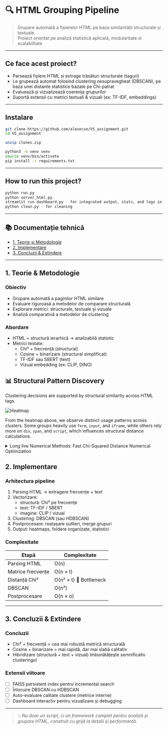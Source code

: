 # 🔍 HTML Grouping Pipeline

> Grupare automată a fișierelor HTML pe baza similarității structurale și textuale.  
> Proiect orientat pe analiză statistică aplicată, modularitate si scalabilitate 

---

## Ce face acest proiect?

- Parsează fișiere HTML și extrage trăsături structurale (taguri)
- Le grupează automat folosind clustering nesupravegheat (DBSCAN), pe baza unei distante statistice bazate pe Chi-patrat
- Evaluează și vizualizează coerența grupurilor
- Suportă extensii cu metrici textuali & vizuali (ex: TF-IDF, embeddings)

---

## Instalare

```bash
git clone https://github.com/alexecse/V5_assignment.git
cd V5_assignment

unzip clones.zip

python3 -m venv venv
source venv/bin/activate
pip install -r requirements.txt
```

---

## How to run this project?

```bash
python run.py
python server_html.py
streamlit run dashboard.py - for integrated output, stats, and logs in a dashboard
python clean.py - for cleaning
```

---

## 📚 Documentație tehnică


- [1. Teorie și Metodologie](#1-teorie--metodologie)
- [2. Implementare](#2-implementare)
- [3. Concluzii & Extindere](#3-concluzii--extindere)

---

## 1. Teorie & Metodologie

### Obiectiv

- Grupare automată a paginilor HTML similare
- Evaluare riguroasă a metodelor de comparare structurală
- Explorare metrici: structurale, textuale și vizuale
- Analiză comparativă a metodelor de clustering

### Abordare

- HTML = structură ierarhică → analizabilă statistic
- Metrici testate:
  - Chi² + frecvență (structural)
  - Cosine + binarizare (structural simplificat)
  - TF-IDF sau SBERT (text)
  - Vizual embedding (ex: CLIP, DINO)


## 📊 Structural Pattern Discovery

Clustering decisions are supported by structural similarity across HTML tags.

![Heatmap](images/tier4/tier4_tag_frequency_heatmap.png)

From the heatmap above, we observe distinct usage patterns across clusters. Some groups heavily use `form`, `input`, and `iframe`, while others rely more on `div`, `span`, and `script`, which influences structural distance calculations.

<details><summary>Long live Numerical Methods: Fast Chi-Squared Distance Numerical Optimization</summary>

# Fast Chi-Squared Distance Computation: Numerical Optimization

## Overview
In the context of clustering HTML documents based on tag distributions, we use the **Chi-squared distance** as a dissimilarity metric. The original implementation involved a nested loop over all pairs of documents, which resulted in high computational complexity.

To address this, we introduce a **vectorized implementation** of Chi-squared distance using NumPy. This approach provides substantial performance gains, especially for large datasets.

---

## Chi-Squared Distance Formula
Given two vectors \( \mathbf{x}, \mathbf{y} \in \mathbb{R}^d \), the Chi-squared distance is defined as:

\[ \chi^2(\mathbf{x}, \mathbf{y}) = \frac{1}{2} \sum_{i=1}^{d} \frac{(x_i - y_i)^2}{x_i + y_i + \varepsilon} \]

Where:
- \( x_i, y_i \) are the components of the vectors
- \( \varepsilon \) is a small constant added to avoid division by zero

---

## Vectorized Implementation
Instead of using nested loops over all \( n \) pairs, we perform the computation row-wise in a vectorized fashion using NumPy:

```python
for i in range(n):
    xi = X[i]
    denom = xi + X + epsilon  # shape: (n, d)
    num = (xi - X) ** 2       # shape: (n, d)
    chi2 = 0.5 * np.sum(num / denom, axis=1)
    dist_matrix[i, :] = chi2
```

This approach avoids redundant computation and leverages NumPy's optimized internals.

---

## Complexity Analysis

### Original Implementation
- **Time complexity**: \( \mathcal{O}(n^2 \cdot d) \)
- **Space complexity**: \( \mathcal{O}(n^2) \) for distance matrix
- Bottleneck: Python-level loops over all pairs of documents

### Vectorized Version
- **Time complexity**: Still \( \mathcal{O}(n^2 \cdot d) \), but drastically faster in practice
- Gains come from memory locality, CPU vectorization, and NumPy broadcasting

---

## Advantages of the Fast Method
- **10x to 50x faster** than naive Python implementation
- Easy to integrate with existing pipelines
- Retains full numerical accuracy of Chi-squared distance
- Can be extended with Numba or run in <b>batches</b> for <b>scalability</b>

---

## Concluzie
This optimized Chi-squared computation method makes it feasible to cluster large sets of HTML documents using document structure features, without incurring massive runtime penalties. It is a crucial enhancement for any scalable unsupervised clustering pipeline.

</details>

## 2. Implementare

### Arhitectura pipeline

1. Parsing HTML → extragere frecvențe + text
2. Vectorizare:
   - structură: Chi² pe frecvențe
   - text: TF-IDF / SBERT
   - imagine: CLIP / vizual
3. Clustering: DBSCAN (sau HDBSCAN)
4. Postprocesare: reatașare outlieri, merge grupuri
5. Output: heatmaps, foldere organizate, statistici

### Complexitate

| Etapă                   | Complexitate            |
|------------------------|--------------------------|
| Parsing HTML           | O(n)                     |
| Matrice frecvențe      | O(n × t)                 |
| Distanță Chi²          | O(n² × t) 🔺 Bottleneck  |
| DBSCAN                 | O(n²)                    |
| Postprocesare          | O(n × o)                 |

---

## 3. Concluzii & Extindere

### Concluzii

- Chi² + frecvență = cea mai robustă metrică structurală
- Cosine + binarizare = mai rapidă, dar mai slabă calitativ
- Hibridizare (structură + text + vizual) îmbunătățește semnificativ clusteringul

### Extensii viitoare

- [ ] FAISS persistent index pentru incremental search
- [ ] Înlocuire DBSCAN cu HDBSCAN
- [ ] Auto-evaluare calitate clustere (metrice interne)
- [ ] Dashboard interactiv pentru vizualizare și debugging

---

> 💡 _Nu doar un script, ci un framework complet pentru analiză și grupare HTML, construit cu grijă la detalii și performanță._